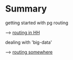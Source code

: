 # Summary

getting started with pg routing 

--> [routing in HH](example_hh.md)

dealing with 'big-data'

--> [routing somewhere](example_bigdata.md)
